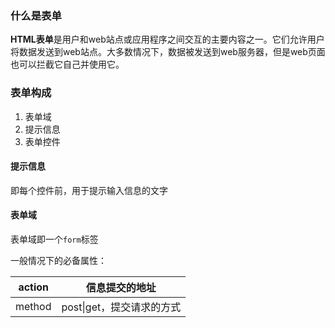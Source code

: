 ### 什么是表单

**HTML表单**是用户和web站点或应用程序之间交互的主要内容之一。它们允许用户将数据发送到web站点。大多数情况下，数据被发送到web服务器，但是web页面也可以拦截它自己并使用它。

### 表单构成

1. 表单域
2. 提示信息
3. 表单控件

#### 提示信息

即每个控件前，用于提示输入信息的文字

#### 表单域

表单域即一个`form`标签

一般情况下的必备属性：

| action | 信息提交的地址 |
| :---: | :---: |
| method | post\|get，提交请求的方式 |



